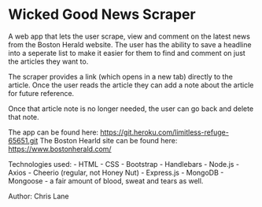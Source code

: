 # Wicked Good News Scraper

A web app that lets the user scrape, view and comment on the latest news from the Boston Herald website. The user has the ability to save a headline into a seperate list to make it easier for them to find and comment on just the articles they want to. 

The scraper provides a link (which opens in a new tab) directly to the article. Once the user reads the article they can add a note about the article for future reference. 

Once that article note is no longer needed, the user can go back and delete that note.

The app can be found here: https://git.heroku.com/limitless-refuge-65651.git
The Boston Hearld site can be found here: https://www.bostonherald.com/

Technologies used:
    - HTML
    - CSS
    - Bootstrap
    - Handlebars
    - Node.js
    - Axios
    - Cheerio (regular, not Honey Nut)
    - Express.js
    - MongoDB
    - Mongoose
    - a fair amount of blood, sweat and tears as well.

Author: Chris Lane
